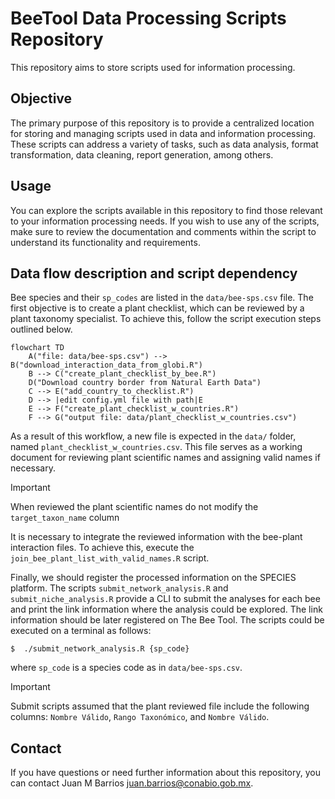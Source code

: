 # BeeTool Data Processing Scripts Repository

This repository aims to store scripts used for information processing.

## Objective

The primary purpose of this repository is to provide a centralized location for 
storing and managing scripts used in data and information processing. These 
scripts can address a variety of tasks, such as data analysis, format 
transformation, data cleaning, report generation, among others.

## Usage

You can explore the scripts available in this repository to find those relevant 
to your information processing needs. If you wish to use any of the scripts, 
make sure to review the documentation and comments within the script to 
understand its functionality and requirements.

## Data flow description and script dependency

Bee species and their `sp_codes` are listed in the `data/bee-sps.csv` file. The 
first objective is to create a plant checklist, which can be reviewed by a plant 
taxonomy specialist. To achieve this, follow the script execution steps outlined 
below.

```mermaid
flowchart TD
    A("file: data/bee-sps.csv") --> B("download_interaction_data_from_globi.R")
    B --> C("create_plant_checklist_by_bee.R")
    D("Download country border from Natural Earth Data")
    C --> E("add_country_to_checklist.R")
    D --> |edit config.yml file with path|E
    E --> F("create_plant_checklist_w_countries.R")
    F --> G("output file: data/plant_checklist_w_countries.csv")
```

As a result of this workflow, a new file is expected in the `data/` folder, 
named `plant_checklist_w_countries.csv`. This file serves as a working document 
for reviewing plant scientific names and assigning valid names if necessary. 

> [!IMPORTANT]
> When reviewed the plant scientific names do not modify the `target_taxon_name`
> column

It is necessary to integrate the reviewed information with the bee-plant 
interaction files. To achieve this, execute the 
`join_bee_plant_list_with_valid_names.R` script.

Finally, we should register the processed information on the SPECIES platform. The
scripts `submit_network_analysis.R` and `submit_niche_analysis.R` provide a CLI
to submit the analyses for each bee and print the link information where the 
analysis could be explored. The link information should be later registered on 
The Bee Tool. The scripts could be executed on a terminal as follows:

```shell
$  ./submit_network_analysis.R {sp_code}
```

where `sp_code` is a species code as in `data/bee-sps.csv`.

> [!IMPORTANT]
> Submit scripts assumed that the plant reviewed file include the following 
> columns: `Nombre Válido`, `Rango Taxonómico`, and `Nombre Válido`.

## Contact

If you have questions or need further information about this repository, you 
can contact Juan M Barrios <juan.barrios@conabio.gob.mx>.
